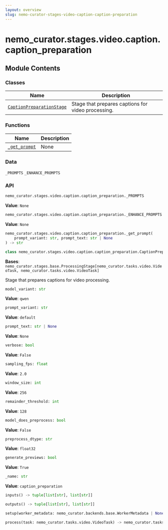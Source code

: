 ```yaml
---
layout: overview
slug: nemo-curator-stages-video-caption-caption-preparation
---
```


# nemo_curator.stages.video.caption.caption_preparation



## Module Contents

### Classes

| Name | Description |
|------|-------------|
| [`CaptionPreparationStage`](#nemo_curatorstagesvideocaptioncaption_preparationcaptionpreparationstage) | Stage that prepares captions for video processing. |

### Functions

| Name | Description |
|------|-------------|
| [`_get_prompt`](#nemo_curatorstagesvideocaptioncaption_preparation_get_prompt) | None |

### Data

`_PROMPTS`
`_ENHANCE_PROMPTS`

### API

```python
nemo_curator.stages.video.caption.caption_preparation._PROMPTS
```

**Value**: `None`


```python
nemo_curator.stages.video.caption.caption_preparation._ENHANCE_PROMPTS
```

**Value**: `None`


```python
nemo_curator.stages.video.caption.caption_preparation._get_prompt(
    prompt_variant: str, prompt_text: str | None
) -> str
```


```python
class nemo_curator.stages.video.caption.caption_preparation.CaptionPreparationStage
```

**Bases**: `nemo_curator.stages.base.ProcessingStage[nemo_curator.tasks.video.VideoTask, nemo_curator.tasks.video.VideoTask]`

Stage that prepares captions for video processing.

```python
model_variant: str
```

**Value**: `qwen`


```python
prompt_variant: str
```

**Value**: `default`


```python
prompt_text: str | None
```

**Value**: `None`


```python
verbose: bool
```

**Value**: `False`


```python
sampling_fps: float
```

**Value**: `2.0`


```python
window_size: int
```

**Value**: `256`


```python
remainder_threshold: int
```

**Value**: `128`


```python
model_does_preprocess: bool
```

**Value**: `False`


```python
preprocess_dtype: str
```

**Value**: `float32`


```python
generate_previews: bool
```

**Value**: `True`


```python
_name: str
```

**Value**: `caption_preparation`


```python
inputs() -> tuple[list[str], list[str]]
```


```python
outputs() -> tuple[list[str], list[str]]
```


```python
setup(worker_metadata: nemo_curator.backends.base.WorkerMetadata | None = None) -> None
```


```python
process(task: nemo_curator.tasks.video.VideoTask) -> nemo_curator.tasks.video.VideoTask
```

